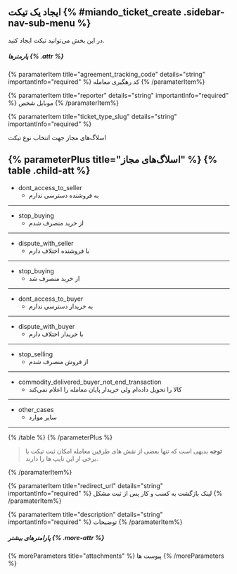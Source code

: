 ## ایجاد یک تیکت  {% #miando_ticket_create .sidebar-nav-sub-menu %}
در این بخش می‌توانید تیکت ایجاد کنید.
##### پارمترها {% .attr %}

 {% paramaterItem title="agreement_tracking_code" details="string" importantInfo="required" %}
  کد رهگیری معامله
  {% /paramaterItem%}

 {% paramaterItem title="reporter" details="string" importantInfo="required" %}
  موبایل شخص
  {% /paramaterItem%}

 {% paramaterItem title="ticket_type_slug" details="string" importantInfo="required" %}


  اسلاگ‌های مجاز جهت انتخاب نوع تیکت

{% parameterPlus title="اسلاگ‌های مجاز" %}
  {% table .child-att %}
  ---
  * dont_access_to_seller
    * به فروشنده دسترسی ندارم
  ---
  * stop_buying
    * از خرید منصرف شدم
  ---
  * dispute_with_seller
    * با فروشنده اختلاف دارم
  ---
  * stop_buying
    *	از خرید منصرف شد
  ---
  * dont_access_to_buyer
    *	به خریدار دسترسی ندارم
  ---
  * dispute_with_buyer
    *	با خریدار اختلاف دارم
  ---
  * stop_selling
    *	از فروش منصرف شدم
  ---
  * commodity_delivered_buyer_not_end_transaction
    *	کالا را تحویل داده‌ام ولی خریدار پایان معامله را اعلام نمی‌کند
  ---
  * other_cases
    *	سایر موارد
  ---
  {% /table %}
{% /parameterPlus %}
> **توجه**
> بدیهی است که تنها بعضی از نقش های طرفین معامله امکان ثبت تیکت با برخی از این تایپ ها را دارند.



  {% /paramaterItem%}

 {% paramaterItem title="redirect_url" details="string" importantInfo="required" %}
  لینک بازگشت به کسب و کار پس از ثبت مشکل 
  {% /paramaterItem%}

 {% paramaterItem title="description" details="string" importantInfo="required" %}
  توضیحات
  {% /paramaterItem%}


##### پارامترهای بیشتر {% .more-attr %}

{% moreParameters title="attachments" %}
پیوست ها
{% /moreParameters %}
